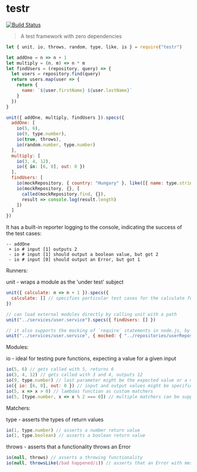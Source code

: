 # testr

[![Build Status](https://travis-ci.org/xasdx/testr.svg?branch=master)](https://travis-ci.org/xasdx/testr)

> A test framework with zero dependencies

```javascript
let { unit, io, throws, random, type, like, is } = require("testr")

let addOne = n => n + 1
let multiply = (n, m) => n * m
let findUsers = (repository, query) => {
  let users = repository.find(query)
  return users.map(user => {
    return {
      name: `${user.firstName} ${user.lastName}`
    }
  })
}

unit({ addOne, multiply, findUsers }).specs({
  addOne: [
    io(5, 6),
    io(9, type.number),
    io(true, throws),
    io(random.number, type.number)
  ],
  multiply: [
    io(3, 4, 12),
    io({ in: [6, 0], out: 0 })
  ],
  findUsers: [
    io(mockRepository, { country: "Hungary" }, like([{ name: type.string }])),
    io(mockRepository, {}, [
      called(mockRepository.find, {}),
      result => console.log(result.length)
    ])
  ]
})
```

It has a built-in reporter logging to the console, indicating the success of the test cases:

```
-- addOne
 + io # input [1] outputs 2
 - io # input [1] should output a boolean value, but got 2
 - io # input [0] should output an Error, but got 1
```

Runners:

unit - wraps a module as the 'under test' subject

```javascript
unit({ calculate: n => n + 1 }).specs({
  calculate: [] // specifies particular test cases for the calculate functionality
})

// can load external modules directly by calling unit with a path
unit("../services/user.service").specs({ findUsers: [] })

// it also supports the mocking of `require` statements in node.js, by passing a config object with the desired mocks to unit:
unit("../services/user.service", { mocked: { "../repositories/userRepository": mockUserRepository } }).specs({ findUsers: [] })
```

Modules:

io - ideal for testing pure functions, expecting a value for a given input

```javascript
io(5, 6) // gets called with 5, returns 6
io(3, 4, 12) // gets called with 3 and 4, outputs 12
io(9, type.number) // last parameter might be the expected value or a matcher (like type.number)
io({ io: [6, 0], out: 0 }) // input and output values might be specified more explicitly by passing an object
io(5, x => x > 0) // lambdas function as custom matchers
io(5, [type.number, x => x % 2 === 0]) // multiple matchers can be supplied in an array
```
Matchers:

type - asserts the types of return values

```javascript
io(1, type.number) // asserts a number return value
io(1, type.boolean) // asserts a boolean return value
```

throws - asserts that a functionality throws an Error

```javascript
io(null, throws) // asserts a throwing functionality
io(null, throwsLike(/bad happened/i)) // asserts that an Error with message containing 'bad happened' was thrown
```
